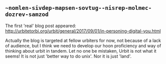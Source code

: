 ## `~nomlen-sivdep-mapsen-sovtug--nisrep-molmec-dozrev-samzod`
The first 'real' blog post appeared: http://urbitetorbi.org/urbit/general/2017/09/01/in-personing-digital-you.html

Actually the blog is targeted at fellow urbiters for now, not because of a lack of audience, but I think 
we need to develop our hoon proficiency and way of thinking about urbit in tandem. Let no one be mistaken, Urbit is not what it seems! It is not just 'better way to do unix'. Nor it is just 'land'. 
